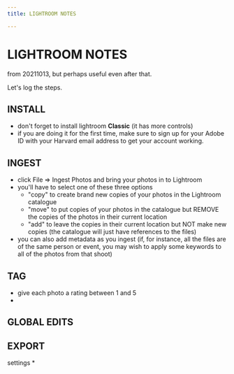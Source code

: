 ```yaml
---
title: LIGHTROOM NOTES

---
```


# LIGHTROOM NOTES

from 20211013, but perhaps useful even after that.

Let's log the steps.

## INSTALL

* don't forget to install lightroom **Classic** (it has more controls)
* if you are doing it for the first time, make sure to sign up for your Adobe ID with your Harvard email address to get your account working.



## INGEST

* click File => Ingest Photos and bring your photos in to Lightroom
* you'll have to select one of these three options
    * "copy" to create brand new copies of your photos in the Lightroom catalogue
    * "move" to put copies of your photos in the catalogue but REMOVE the copies of the photos in their current location
    * "add" to leave the copies in their current location but NOT make new copies (the catalogue will just have references to the files)
* you can also add metadata as you ingest (if, for instance, all the files are of the same person or event, you may wish to apply some keywords to all of the photos from that shoot)

## TAG

* give each photo a rating between 1 and 5
* 


## GLOBAL EDITS



## 


## EXPORT

settings
* 